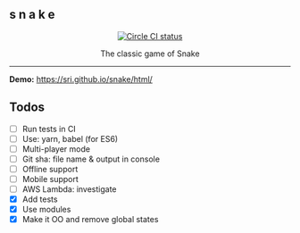 <p align="center">
  <h2>s n a k e</h2>
</p>
<p align="center">
  <a href="https://circleci.com/gh/sri/snake">
    <img alt="Circle CI status" src="https://circleci.com/gh/sri/snake.png?style=shield"/>
  </a>
</p>
<p align="center">
  The classic game of Snake
</p>

---

**Demo:** https://sri.github.io/snake/html/

## Todos
- [ ] Run tests in CI
- [ ] Use: yarn, babel (for ES6)
- [ ] Multi-player mode
- [ ] Git sha: file name & output in console
- [ ] Offline support
- [ ] Mobile support
- [ ] AWS Lambda: investigate
- [x] Add tests
- [x] Use modules
- [x] Make it OO and remove global states
